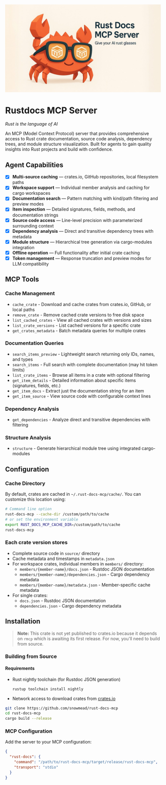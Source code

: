 [![rust-docs banner](./assets/rust_docs_banner.jpeg)](https://github.com/snowmead/rust-docs-mcp)

# Rustdocs MCP Server

_Rust is the language of AI_

An MCP (Model Context Protocol) server that provides comprehensive access to Rust crate documentation, source code analysis, dependency trees, and module structure visualization. Built for agents to gain quality insights into Rust projects and build with confidence.

## Agent Capabilities

- [x] **Multi-source caching** — crates.io, GitHub repositories, local filesystem paths
- [x] **Workspace support** — Individual member analysis and caching for cargo workspaces
- [x] **Documentation search** — Pattern matching with kind/path filtering and preview modes
- [x] **Item inspection** — Detailed signatures, fields, methods, and documentation strings
- [x] **Source code access** — Line-level precision with parameterized surrounding context
- [x] **Dependency analysis** — Direct and transitive dependency trees with metadata
- [x] **Module structure** — Hierarchical tree generation via cargo-modules integration
- [x] **Offline operation** — Full functionality after initial crate caching
- [x] **Token management** — Response truncation and preview modes for LLM compatibility

## MCP Tools

### Cache Management

- `cache_crate` - Download and cache crates from crates.io, GitHub, or local paths
- `remove_crate` - Remove cached crate versions to free disk space
- `list_cached_crates` - View all cached crates with versions and sizes
- `list_crate_versions` - List cached versions for a specific crate
- `get_crates_metadata` - Batch metadata queries for multiple crates

### Documentation Queries

- `search_items_preview` - Lightweight search returning only IDs, names, and types
- `search_items` - Full search with complete documentation (may hit token limits)
- `list_crate_items` - Browse all items in a crate with optional filtering
- `get_item_details` - Detailed information about specific items (signatures, fields, etc.)
- `get_item_docs` - Extract just the documentation string for an item
- `get_item_source` - View source code with configurable context lines

### Dependency Analysis

- `get_dependencies` - Analyze direct and transitive dependencies with filtering

### Structure Analysis

- `structure` - Generate hierarchical module tree using integrated cargo-modules

## Configuration

### Cache Directory

By default, crates are cached in `~/.rust-docs-mcp/cache/`. You can customize this location using:

```bash
# Command line option
rust-docs-mcp --cache-dir /custom/path/to/cache
# or set the environment variable
export RUST_DOCS_MCP_CACHE_DIR=/custom/path/to/cache
rust-docs-mcp
```

### Each crate version stores

- Complete source code in `source/` directory
- Cache metadata and timestamps in `metadata.json`
- For workspace crates, individual members in `members/` directory:
  - `members/{member-name}/docs.json` - Rustdoc JSON documentation
  - `members/{member-name}/dependencies.json` - Cargo dependency metadata
  - `members/{member-name}/metadata.json` - Member-specific cache metadata
- For single crates:
  - `docs.json` - Rustdoc JSON documentation
  - `dependencies.json` - Cargo dependency metadata

## Installation

> **Note:** This crate is not yet published to crates.io because it depends on `rmcp` which is awaiting its first release. For now, you'll need to build from source.

### Building from Source

#### Requirements

- Rust nightly toolchain (for Rustdoc JSON generation)

  ```bash
  rustup toolchain install nightly
  ```

- Network access to download crates from [crates.io](https://crates.io)

```bash
git clone https://github.com/snowmead/rust-docs-mcp
cd rust-docs-mcp
cargo build --release
```

### MCP Configuration

Add the server to your MCP configuration:

```json
{
  "rust-docs": {
    "command": "/path/to/rust-docs-mcp/target/release/rust-docs-mcp",
    "transport": "stdio"
  }
}
```
